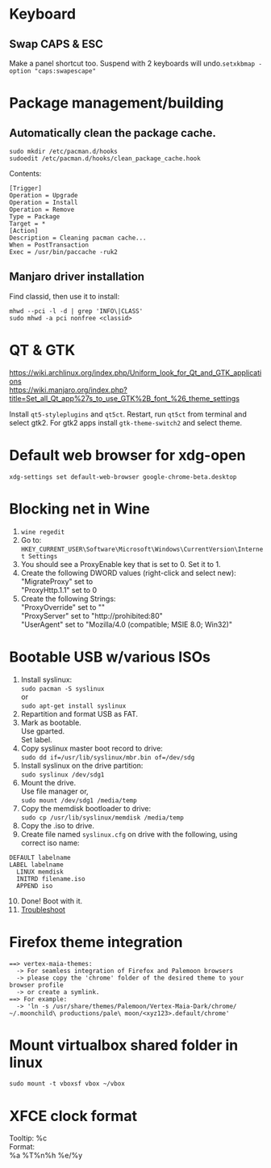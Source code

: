 # Keyboard

## Swap CAPS & ESC
Make a panel shortcut too. Suspend with 2 keyboards will undo.`
setxkbmap -option "caps:swapescape"
`

# Package management/building

## Automatically clean the package cache.
```
sudo mkdir /etc/pacman.d/hooks
sudoedit /etc/pacman.d/hooks/clean_package_cache.hook
```
Contents:
```
[Trigger]
Operation = Upgrade
Operation = Install
Operation = Remove
Type = Package
Target = *
[Action]
Description = Cleaning pacman cache...
When = PostTransaction
Exec = /usr/bin/paccache -ruk2
```

## Manjaro driver installation
Find classid, then use it to install: 
```
mhwd --pci -l -d | grep 'INFO\|CLASS'
sudo mhwd -a pci nonfree <classid>
```

# QT & GTK
https://wiki.archlinux.org/index.php/Uniform_look_for_Qt_and_GTK_applications  
https://wiki.manjaro.org/index.php?title=Set_all_Qt_app%27s_to_use_GTK%2B_font_%26_theme_settings

Install `qt5-styleplugins` and `qt5ct`. Restart, run `qt5ct` from terminal and select gtk2.
For gtk2 apps install `gtk-theme-switch2` and select theme.

# Default web browser for xdg-open

`xdg-settings set default-web-browser google-chrome-beta.desktop`

# Blocking net in Wine
1. `wine regedit`
2. Go to: `HKEY_CURRENT_USER\Software\Microsoft\Windows\CurrentVersion\Internet Settings`
3. You should see a ProxyEnable key that is set to 0. Set it to 1.
4. Create the following DWORD values (right-click and select new):  
	"MigrateProxy" set to  
	"ProxyHttp.1.1" set to 0  
5. Create the following Strings:  
	"ProxyOverride" set to "<local>"  
	"ProxyServer" set to "http://prohibited:80"  
	"UserAgent" set to "Mozilla/4.0 (compatible; MSIE 8.0; Win32)"

# Bootable USB w/various ISOs

1. Install syslinux:  
	`sudo pacman -S syslinux`  
	or  
	`sudo apt-get install syslinux`  
2. Repartition and format USB as FAT.  
3. Mark as bootable.  
	Use gparted.  
	Set label.  
4. Copy syslinux master boot record to drive:  
	`sudo dd if=/usr/lib/syslinux/mbr.bin of=/dev/sdg`  
5. Install syslinux on the drive partition:  
	`sudo syslinux /dev/sdg1`  
6. Mount the drive.  
	Use file manager or,  
	`sudo mount /dev/sdg1 /media/temp`  
7. Copy the memdisk bootloader to drive:  
	`sudo cp /usr/lib/syslinux/memdisk /media/temp`  
8. Copy the .iso to drive.  
9. Create file named `syslinux.cfg` on drive with the following, using correct iso name:
```
DEFAULT labelname
LABEL labelname
  LINUX memdisk
  INITRD filename.iso
  APPEND iso
```
10. Done! Boot with it.  
11. [Troubleshoot](http://www.syslinux.org/wiki/index.php/MEMDISK#INT_13h_access:_Not_all_images_will_complete_the_boot_process.21)

# Firefox theme integration
```
==> vertex-maia-themes:
  -> For seamless integration of Firefox and Palemoon browsers
  -> please copy the 'chrome' folder of the desired theme to your browser profile
  -> or create a symlink.
==> For example:
  -> 'ln -s /usr/share/themes/Palemoon/Vertex-Maia-Dark/chrome/ ~/.moonchild\ productions/pale\ moon/<xyz123>.default/chrome'
```

# Mount virtualbox shared folder in linux
```
sudo mount -t vboxsf vbox ~/vbox
```

# XFCE clock format
Tooltip: %c  
Format:  
%a %T%n%h %e/%y
